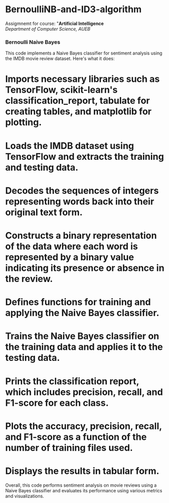 # BernoulliNB-and-ID3-algorithm


Assigmnemt for course: "**Artificial Intelligence**
<br>*Department of Computer Science, AUEB*


### Bernoulli Naive Bayes
This code implements a Naive Bayes classifier for sentiment analysis using the IMDB movie review dataset. Here's what it does:

# Imports necessary libraries such as TensorFlow, scikit-learn's classification_report, tabulate for creating tables, and matplotlib for plotting.
# Loads the IMDB dataset using TensorFlow and extracts the training and testing data.
# Decodes the sequences of integers representing words back into their original text form.
# Constructs a binary representation of the data where each word is represented by a binary value indicating its presence or absence in the review.
# Defines functions for training and applying the Naive Bayes classifier.
# Trains the Naive Bayes classifier on the training data and applies it to the testing data.
# Prints the classification report, which includes precision, recall, and F1-score for each class.
# Plots the accuracy, precision, recall, and F1-score as a function of the number of training files used.
# Displays the results in tabular form. <br>
Overall, this code performs sentiment analysis on movie reviews using a Naive Bayes classifier and evaluates its performance using various metrics and visualizations.

